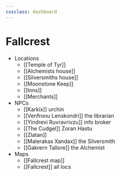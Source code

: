 ```yaml
---
cssclass: dashboard
---
```

# Fallcrest
- Locations
	- [[Temple of Tyr]]
	- [[Alchemists house]]
	- [[Silversmiths house]]
	- [[Moonstone Keep]]
	- [[Inns]]
	- [[Merchants]]
- NPCs
	- [[Karkix]] urchin
	- [[Venfronu Lenskondri]] the librarian
	- [[Yindrevi Ruvravrivzu]] info broker
	- [[The Cudgel]] Zoran Hastu
	- [[Zlatan]]
	- [[Malerakas Xandax]] the Silversmith
	- [[Gakrern Tallore]] the Alchemist
- Maps
	- [[Fallcrest map]]
	- [[Fallcrest]] all locs
